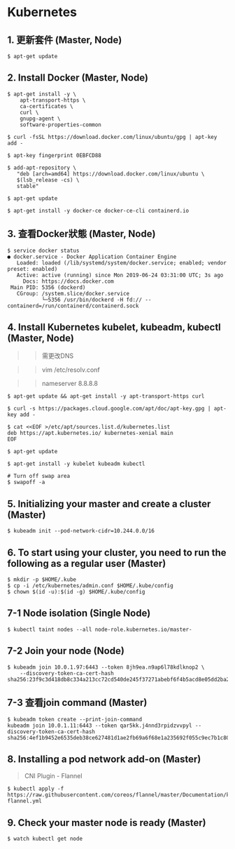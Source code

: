 # Kubernetes
## 1. 更新套件 (Master, Node)
```
$ apt-get update
```
## 2. Install Docker (Master, Node)
```
$ apt-get install -y \
    apt-transport-https \
    ca-certificates \
    curl \
    gnupg-agent \
    software-properties-common

$ curl -fsSL https://download.docker.com/linux/ubuntu/gpg | apt-key add -

$ apt-key fingerprint 0EBFCD88

$ add-apt-repository \
   "deb [arch=amd64] https://download.docker.com/linux/ubuntu \
   $(lsb_release -cs) \
   stable"

$ apt-get update

$ apt-get install -y docker-ce docker-ce-cli containerd.io
```
## 3. 查看Docker狀態 (Master, Node)
```
$ service docker status
● docker.service - Docker Application Container Engine
   Loaded: loaded (/lib/systemd/system/docker.service; enabled; vendor preset: enabled)
   Active: active (running) since Mon 2019-06-24 03:31:00 UTC; 3s ago
     Docs: https://docs.docker.com
 Main PID: 5356 (dockerd)
   CGroup: /system.slice/docker.service
           └─5356 /usr/bin/dockerd -H fd:// --containerd=/run/containerd/containerd.sock
```

## 4. Install Kubernetes kubelet, kubeadm, kubectl (Master, Node)
>> 需更改DNS

>> vim /etc/resolv.conf

>> nameserver 8.8.8.8

```
$ apt-get update && apt-get install -y apt-transport-https curl

$ curl -s https://packages.cloud.google.com/apt/doc/apt-key.gpg | apt-key add -

$ cat <<EOF >/etc/apt/sources.list.d/kubernetes.list
deb https://apt.kubernetes.io/ kubernetes-xenial main
EOF

$ apt-get update

$ apt-get install -y kubelet kubeadm kubectl

# Turn off swap area
$ swapoff -a
```

## 5. Initializing your master and create a cluster (Master)
```
$ kubeadm init --pod-network-cidr=10.244.0.0/16
```

## 6. To start using your cluster, you need to run the following as a regular user (Master)
```
$ mkdir -p $HOME/.kube
$ cp -i /etc/kubernetes/admin.conf $HOME/.kube/config
$ chown $(id -u):$(id -g) $HOME/.kube/config
```

## 7-1 Node isolation (Single Node)
```
$ kubectl taint nodes --all node-role.kubernetes.io/master-
```

## 7-2 Join your node (Node)
```
$ kubeadm join 10.0.1.97:6443 --token 8jh9ea.n9ap6l78kdlknop2 \
    --discovery-token-ca-cert-hash sha256:23f9c3d418db8c334a213cc72cd540de245f37271abebf6f4b5acd8e05dd2ba2 
```

## 7-3 查看join command (Master)
```
$ kubeadm token create --print-join-command
kubeadm join 10.0.1.11:6443 --token qar5kk.j4nnd3rpidzvvpyl --discovery-token-ca-cert-hash sha256:4ef1b9452e6535deb38ce627481d1ae2fb69a6f68e1a235692f055c9ec7b1c80
```

## 8. Installing a pod network add-on (Master)
> CNI Plugin - Flannel
```
$ kubectl apply -f https://raw.githubusercontent.com/coreos/flannel/master/Documentation/kube-flannel.yml
```

## 9. Check your master node is ready (Master)
```
$ watch kubectl get node
```